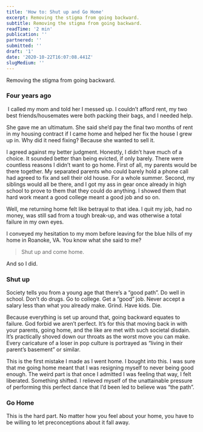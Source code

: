 ```yaml
---
title: 'How to: Shut up and Go Home'
excerpt: Removing the stigma from going backward.
subtitle: Removing the stigma from going backward.
readTime: '2 min'
publication: ''
partnered: ''
submitted: ''
draft: '1'
date: '2020-10-22T16:07:08.441Z'
slugMedium: ''
---
```


Removing the stigma from going backward.

### Four years ago

 I called my mom and told her I messed up. I couldn’t afford rent, my two best friends/housemates were both packing their bags, and I needed help. 

She gave me an ultimatum. She said she’d pay the final two months of rent in my housing contract if I came home and helped her fix the house I grew up in. Why did it need fixing? Because she wanted to sell it. 

I agreed against my better judgment. Honestly, I didn’t have much of a choice. It sounded better than being evicted, if only barely. There were countless reasons I didn’t want to go home. First of all, my parents would be there together. My separated parents who could barely hold a phone call had agreed to fix and sell their old house. For a whole summer. Second, my siblings would all be there, and I got my ass in gear once already in high school to prove to them that they could do anything. I showed them that hard work meant a good college meant a good job and so on. 

Well, me returning home felt like betrayal to that idea. I quit my job, had no money, was still sad from a tough break-up, and was otherwise a total failure in my own eyes. 

I conveyed my hesitation to my mom before leaving for the blue hills of my home in Roanoke, VA. You know what she said to me?

> Shut up and come home. 

And so I did.

### Shut up

Society tells you from a young age that there’s a “good path”. Do well in school. Don’t do drugs. Go to college. Get a “good” job. Never accept a salary less than what you already make. Grind. Have kids. Die. 

Because everything is set up around that, going backward equates to failure. God forbid we aren’t perfect. It’s for this that moving back in with your parents, going home, and the like are met with such societal disdain. It’s practically shoved down our throats as the worst move you can make. Every caricature of a loser in pop culture is portrayed as “living in their parent’s basement” or similar. 

This is the first mistake I made as I went home. I bought into this. I was sure that me going home meant that I was resigning myself to never being good enough. The weird part is that once I admitted I was feeling that way, I felt liberated. Something shifted. I relieved myself of the unattainable pressure of performing this perfect dance that I’d been led to believe was “the path”.

### Go Home

This is the hard part. No matter how you feel about your home, you have to be willing to let preconceptions about it fall away.